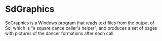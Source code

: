 # SdGraphics
SdGraphics is a Windows program that reads text files from the output of Sd, which is "a square dance caller's helper", and produces a set of pages with pictures of the dancer formations after each call. 
